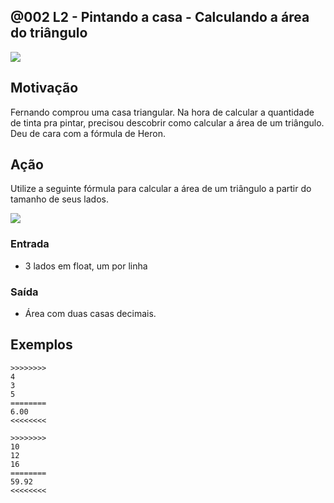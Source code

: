 ## @002 L2 - Pintando a casa - Calculando a área do triângulo
[](https://raw.githubusercontent.com/qxcodefup/moodle/master/base/002/solver.c)

![](https://raw.githubusercontent.com/qxcodefup/moodle/master/base/002/__capa.jpg)

## Motivação

Fernando comprou uma casa triangular. Na hora de calcular a quantidade de tinta pra pintar, precisou descobrir como calcular a área de um triângulo. Deu de cara com a fórmula de Heron.

## Ação

Utilize a seguinte fórmula para calcular a área de um triângulo a partir do tamanho de seus lados.

![](https://raw.githubusercontent.com/qxcodefup/moodle/master/base/002/__heron.jpg)

### Entrada
- 3 lados em float, um por linha

### Saída
- Área com duas casas decimais.

## Exemplos

```
>>>>>>>>
4
3
5
========
6.00
<<<<<<<<

>>>>>>>>
10
12
16
========
59.92
<<<<<<<<
```



